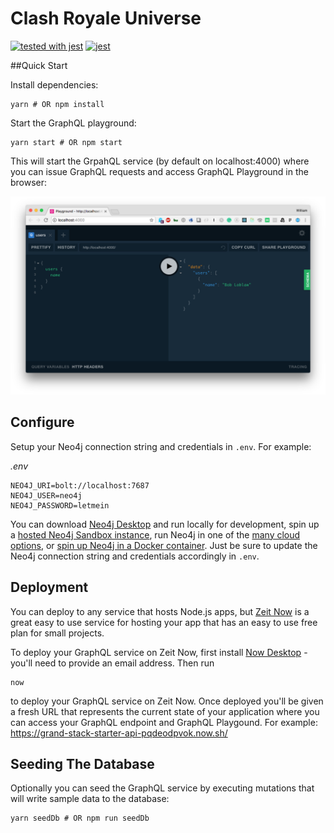 # Clash Royale Universe

[![tested with jest](https://img.shields.io/badge/tested_with-jest-99424f.svg)](https://github.com/facebook/jest) [![jest](https://jestjs.io/img/jest-badge.svg)](https://github.com/facebook/jest)

##Quick Start

Install dependencies:

```
yarn # OR npm install
```

Start the GraphQL playground:

```
yarn start # OR npm start
```

This will start the GrpahQL service (by default on localhost:4000) where you can issue GraphQL requests and access GraphQL Playground in the browser:

![GraphQL Playground](img/graphql-playground.png)

## Configure

Setup your Neo4j connection string and credentials in `.env`. For example:

*.env*
```
NEO4J_URI=bolt://localhost:7687
NEO4J_USER=neo4j
NEO4J_PASSWORD=letmein
```

You can download [Neo4j Desktop](https://neo4j.com/download/) and run locally for development, spin up a [hosted Neo4j Sandbox instance](https://neo4j.com/download/), run Neo4j in one of the [many cloud options](https://neo4j.com/developer/guide-cloud-deployment/), or [spin up Neo4j in a Docker container](https://neo4j.com/developer/docker/). Just be sure to update the Neo4j connection string and credentials accordingly in `.env`.

## Deployment

You can deploy to any service that hosts Node.js apps, but [Zeit Now](https://zeit.co/now) is a great easy to use service for hosting your app that has an easy to use free plan for small projects. 

To deploy your GraphQL service on Zeit Now, first install [Now Desktop](https://zeit.co/download) - you'll need to provide an email address. Then run

```
now
```

to deploy your GraphQL service on Zeit Now. Once deployed you'll be given a fresh URL that represents the current state of your application where you can access your GraphQL endpoint and GraphQL Playgound. For example: https://grand-stack-starter-api-pqdeodpvok.now.sh/

## Seeding The Database

Optionally you can seed the GraphQL service by executing mutations that will write sample data to the database:

```
yarn seedDb # OR npm run seedDb
```
